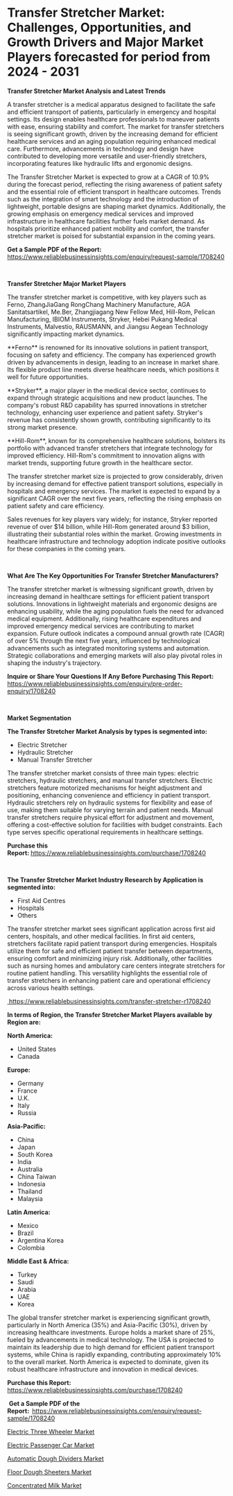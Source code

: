 <p><h1>Transfer Stretcher Market: Challenges, Opportunities, and Growth Drivers and Major Market Players forecasted for period from 2024 - 2031</h1></p><p><strong>Transfer Stretcher Market Analysis and Latest Trends</strong></p>
<p><p>A transfer stretcher is a medical apparatus designed to facilitate the safe and efficient transport of patients, particularly in emergency and hospital settings. Its design enables healthcare professionals to maneuver patients with ease, ensuring stability and comfort. The market for transfer stretchers is seeing significant growth, driven by the increasing demand for efficient healthcare services and an aging population requiring enhanced medical care. Furthermore, advancements in technology and design have contributed to developing more versatile and user-friendly stretchers, incorporating features like hydraulic lifts and ergonomic designs.</p><p>The Transfer Stretcher Market is expected to grow at a CAGR of 10.9% during the forecast period, reflecting the rising awareness of patient safety and the essential role of efficient transport in healthcare outcomes. Trends such as the integration of smart technology and the introduction of lightweight, portable designs are shaping market dynamics. Additionally, the growing emphasis on emergency medical services and improved infrastructure in healthcare facilities further fuels market demand. As hospitals prioritize enhanced patient mobility and comfort, the transfer stretcher market is poised for substantial expansion in the coming years.</p></p>
<p><strong>Get a Sample PDF of the Report:&nbsp;</strong> <a href="https://www.reliablebusinessinsights.com/enquiry/request-sample/1708240?utm_campaign=41&utm_medium=2&utm_source=Github&utm_content=ia&utm_term=18122024&utm_id=transfer-stretcher">https://www.reliablebusinessinsights.com/enquiry/request-sample/1708240</a></p>
<p>&nbsp;</p>
<p><strong>Transfer Stretcher Major Market Players</strong></p>
<p><p>The transfer stretcher market is competitive, with key players such as Ferno, ZhangJiaGang RongChang Machinery Manufacture, AGA Sanitatsartikel, Me.Ber, Zhangjiagang New Fellow Med, Hill-Rom, Pelican Manufacturing, IBIOM Instruments, Stryker, Hebei Pukang Medical Instruments, Malvestio, RAUSMANN, and Jiangsu Aegean Technology significantly impacting market dynamics.</p><p>**Ferno** is renowned for its innovative solutions in patient transport, focusing on safety and efficiency. The company has experienced growth driven by advancements in design, leading to an increase in market share. Its flexible product line meets diverse healthcare needs, which positions it well for future opportunities.</p><p>**Stryker**, a major player in the medical device sector, continues to expand through strategic acquisitions and new product launches. The company's robust R&D capability has spurred innovations in stretcher technology, enhancing user experience and patient safety. Stryker's revenue has consistently shown growth, contributing significantly to its strong market presence.</p><p>**Hill-Rom**, known for its comprehensive healthcare solutions, bolsters its portfolio with advanced transfer stretchers that integrate technology for improved efficiency. Hill-Rom's commitment to innovation aligns with market trends, supporting future growth in the healthcare sector.</p><p>The transfer stretcher market size is projected to grow considerably, driven by increasing demand for effective patient transport solutions, especially in hospitals and emergency services. The market is expected to expand by a significant CAGR over the next five years, reflecting the rising emphasis on patient safety and care efficiency.</p><p>Sales revenues for key players vary widely; for instance, Stryker reported revenue of over $14 billion, while Hill-Rom generated around $3 billion, illustrating their substantial roles within the market. Growing investments in healthcare infrastructure and technology adoption indicate positive outlooks for these companies in the coming years.</p></p>
<p>&nbsp;</p>
<p><strong>What Are The Key Opportunities For Transfer Stretcher Manufacturers?</strong></p>
<p><p>The transfer stretcher market is witnessing significant growth, driven by increasing demand in healthcare settings for efficient patient transport solutions. Innovations in lightweight materials and ergonomic designs are enhancing usability, while the aging population fuels the need for advanced medical equipment. Additionally, rising healthcare expenditures and improved emergency medical services are contributing to market expansion. Future outlook indicates a compound annual growth rate (CAGR) of over 5% through the next five years, influenced by technological advancements such as integrated monitoring systems and automation. Strategic collaborations and emerging markets will also play pivotal roles in shaping the industry's trajectory.</p></p>
<p><strong>Inquire or Share Your Questions If Any Before Purchasing This Report:</strong> <a href="https://www.reliablebusinessinsights.com/enquiry/pre-order-enquiry/1708240?utm_campaign=41&utm_medium=2&utm_source=Github&utm_content=ia&utm_term=18122024&utm_id=transfer-stretcher">https://www.reliablebusinessinsights.com/enquiry/pre-order-enquiry/1708240</a></p>
<p>&nbsp;</p>
<p><strong>Market Segmentation</strong></p>
<p><strong>The Transfer Stretcher Market Analysis by types is segmented into:</strong></p>
<p><ul><li>Electric Stretcher</li><li>Hydraulic Stretcher</li><li>Manual Transfer Stretcher</li></ul></p>
<p><p>The transfer stretcher market consists of three main types: electric stretchers, hydraulic stretchers, and manual transfer stretchers. Electric stretchers feature motorized mechanisms for height adjustment and positioning, enhancing convenience and efficiency in patient transport. Hydraulic stretchers rely on hydraulic systems for flexibility and ease of use, making them suitable for varying terrain and patient needs. Manual transfer stretchers require physical effort for adjustment and movement, offering a cost-effective solution for facilities with budget constraints. Each type serves specific operational requirements in healthcare settings.</p></p>
<p><strong>Purchase this Report:&nbsp;</strong><a href="https://www.reliablebusinessinsights.com/purchase/1708240?utm_campaign=41&utm_medium=2&utm_source=Github&utm_content=ia&utm_term=18122024&utm_id=transfer-stretcher">https://www.reliablebusinessinsights.com/purchase/1708240</a></p>
<p>&nbsp;</p>
<p><strong>The Transfer Stretcher Market Industry Research by Application is segmented into:</strong></p>
<p><ul><li>First Aid Centres</li><li>Hospitals</li><li>Others</li></ul></p>
<p><p>The transfer stretcher market sees significant application across first aid centers, hospitals, and other medical facilities. In first aid centers, stretchers facilitate rapid patient transport during emergencies. Hospitals utilize them for safe and efficient patient transfer between departments, ensuring comfort and minimizing injury risk. Additionally, other facilities such as nursing homes and ambulatory care centers integrate stretchers for routine patient handling. This versatility highlights the essential role of transfer stretchers in enhancing patient care and operational efficiency across various health settings.</p></p>
<p><a href="https://www.reliablebusinessinsights.com/transfer-stretcher-r1708240?utm_campaign=41&utm_medium=2&utm_source=Github&utm_content=ia&utm_term=18122024&utm_id=transfer-stretcher">&nbsp;https://www.reliablebusinessinsights.com/transfer-stretcher-r1708240</a></p>
<p><strong>In terms of Region, the Transfer Stretcher Market Players available by Region are:</strong></p>
<p>
    <p> <strong> North America: </strong>
        <ul>
            <li>United States</li>
            <li>Canada</li>
        </ul>
        </p> 
    <p> <strong> Europe: </strong>
        <ul>
            <li>Germany</li>
            <li>France</li>
            <li>U.K.</li>
            <li>Italy</li>
            <li>Russia</li>
        </ul>
        </p> 
    <p> <strong> Asia-Pacific: </strong>
        <ul>
            <li>China</li>
            <li>Japan</li>
            <li>South Korea</li>
            <li>India</li>
            <li>Australia</li>
            <li>China Taiwan</li>
            <li>Indonesia</li>
            <li>Thailand</li>
            <li>Malaysia</li>
        </ul>
        </p> 
    <p> <strong> Latin America: </strong>
        <ul>
            <li>Mexico</li>
            <li>Brazil</li>
            <li>Argentina Korea</li>
            <li>Colombia</li>
        </ul>
        </p> 
    <p> <strong> Middle East & Africa: </strong>
        <ul>
            <li>Turkey</li>
            <li>Saudi</li>
            <li>Arabia</li>
            <li>UAE</li>
            <li>Korea</li>
        </ul>
    </p>
    </p>
<p><p>The global transfer stretcher market is experiencing significant growth, particularly in North America (35%) and Asia-Pacific (30%), driven by increasing healthcare investments. Europe holds a market share of 25%, fueled by advancements in medical technology. The USA is projected to maintain its leadership due to high demand for efficient patient transport systems, while China is rapidly expanding, contributing approximately 10% to the overall market. North America is expected to dominate, given its robust healthcare infrastructure and innovation in medical devices.</p></p>
<p><strong>Purchase this Report: </strong><a href="https://www.reliablebusinessinsights.com/purchase/1708240?utm_campaign=41&utm_medium=2&utm_source=Github&utm_content=ia&utm_term=18122024&utm_id=transfer-stretcher">https://www.reliablebusinessinsights.com/purchase/1708240</a></p>
<p>&nbsp;<strong>Get a Sample PDF of the Report:&nbsp;&nbsp;</strong><a href="https://www.reliablebusinessinsights.com/enquiry/request-sample/1708240?utm_campaign=41&utm_medium=2&utm_source=Github&utm_content=ia&utm_term=18122024&utm_id=transfer-stretcher">https://www.reliablebusinessinsights.com/enquiry/request-sample/1708240</a></p>
<p><strong></strong></p>
<p><p><a href="https://www.linkedin.com/pulse/electric-three-wheeler-market-size-foreign-opportunities-apewe?utm_campaign=41&utm_medium=2&utm_source=Github&utm_content=ia&utm_term=18122024&utm_id=transfer-stretcher">Electric Three Wheeler Market</a></p><p><a href="https://www.linkedin.com/pulse/examining-future-electric-passenger-car-market-trend-analysis-pn5de?utm_campaign=41&utm_medium=2&utm_source=Github&utm_content=ia&utm_term=18122024&utm_id=transfer-stretcher">Electric Passenger Car Market</a></p><p><a href="https://github.com/ParvinKhatun77/Market-Research-Report-List-1/blob/main/automatic-dough-dividers-market.md?utm_campaign=41&utm_medium=2&utm_source=Github&utm_content=ia&utm_term=18122024&utm_id=transfer-stretcher">Automatic Dough Dividers Market</a></p><p><a href="https://github.com/abbislposival/Market-Research-Report-List-1/blob/main/floor-dough-sheeters-market.md?utm_campaign=41&utm_medium=2&utm_source=Github&utm_content=ia&utm_term=18122024&utm_id=transfer-stretcher">Floor Dough Sheeters Market</a></p><p><a href="https://www.linkedin.com/pulse/industry-analysis-competitive-strategies-concentrated-ot1gc?utm_campaign=41&utm_medium=2&utm_source=Github&utm_content=ia&utm_term=18122024&utm_id=transfer-stretcher">Concentrated Milk Market</a></p></p>